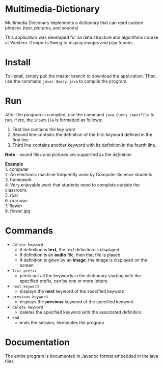 # Multimedia-Dictionary
Multimedia Dictionary implements a dictionary that can read custom phrases (text, pictures, and sounds)



This application was developed for an data structure and algorithms course at Western. It imports Swing to display images and play founds.
<br/>

# Install

To install, simply pull the master branch to download the application. Then, use the command `javac Query.java` to compile the program.

# Run

After the program is compiled, use the command `java Query inputFile` to run. Here, the `inputFile` is formatted as follows:

1. First line contains the key word
2. Second line contains the definition of the first keyword defined in the first line
3. Third line contains another keyword with its definition in the fourth line.

**Note** - sound files and pictures are supported as the *definition*


**Example**
<br/>
	1. computer<br/>
	2. An electronic machine frequently used by Computer 	Science students.<br/>
	3. homework<br/>
	4. Very enjoyable work that students need to complete 	outside the classroom.<br/>
	5. roar<br/>
	6. roar.wav<br/>
	7. flower<br/>
	8. flower.jpg

# Commands
- `define keyword`
  - if definition is **text**, the text definition is displayed
  - if definition is an **audio** file, then that file is played
  - if definition is given by an **image**, the image is displayed on the screen
- `list prefix`
  - prints out all the keywords in the dictionary starting with the specified prefix, can be one or more letters
- `next keyword`
  - displays the **next** keyword of the specified keyword
- `previous keyword`
  - displays the **previous** keyword of the specified keyword
- `delete keyword`
	- deletes the specified keyword with the associated definition
- `end`
	- ends the session, terminates the program

# Documentation
The entire program is documented in Javadoc format embedded in the java files
